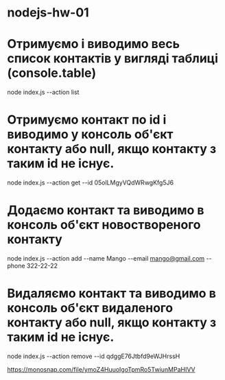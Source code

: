 # nodejs-hw-01

# Отримуємо і виводимо весь список контактів у вигляді таблиці (console.table)
node index.js --action list 

# Отримуємо контакт по id і виводимо у консоль об'єкт контакту або null, якщо контакту з таким id не існує.
node index.js --action get --id 05olLMgyVQdWRwgKfg5J6

# Додаємо контакт та виводимо в консоль об'єкт новоствореного контакту
node index.js --action add --name Mango --email mango@gmail.com --phone 322-22-22

# Видаляємо контакт та виводимо в консоль об'єкт видаленого контакту або null, якщо контакту з таким id не існує.
node index.js --action remove --id qdggE76Jtbfd9eWJHrssH

<https://monosnap.com/file/ymoZ4HuuoIgoTpmRo5TwiunMPaHIVV>

